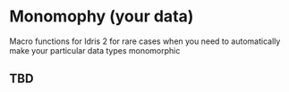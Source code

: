 <!-- idris
module README

-->

# Monomophy (your data)

Macro functions for Idris 2 for rare cases when you need to automatically make your particular data types monomorphic

## TBD
